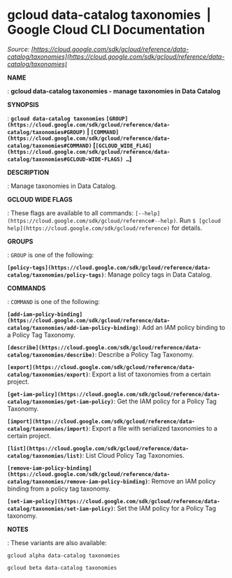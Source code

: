 # gcloud data-catalog taxonomies  |  Google Cloud CLI Documentation

*Source: [https://cloud.google.com/sdk/gcloud/reference/data-catalog/taxonomies](https://cloud.google.com/sdk/gcloud/reference/data-catalog/taxonomies)*

**NAME**

: **gcloud data-catalog taxonomies - manage taxonomies in Data Catalog**

**SYNOPSIS**

: **`gcloud data-catalog taxonomies` `[GROUP](https://cloud.google.com/sdk/gcloud/reference/data-catalog/taxonomies#GROUP)` | `[COMMAND](https://cloud.google.com/sdk/gcloud/reference/data-catalog/taxonomies#COMMAND)` [`[GCLOUD_WIDE_FLAG](https://cloud.google.com/sdk/gcloud/reference/data-catalog/taxonomies#GCLOUD-WIDE-FLAGS) …`]**

**DESCRIPTION**

: Manage taxonomies in Data Catalog.

**GCLOUD WIDE FLAGS**

: These flags are available to all commands: `[--help](https://cloud.google.com/sdk/gcloud/reference#--help)`.
Run `$ [gcloud help](https://cloud.google.com/sdk/gcloud/reference)` for details.

**GROUPS**

: ``GROUP`` is one of the following:

**`[policy-tags](https://cloud.google.com/sdk/gcloud/reference/data-catalog/taxonomies/policy-tags)`**:
Manage policy tags in Data Catalog.

**COMMANDS**

: ``COMMAND`` is one of the following:

**`[add-iam-policy-binding](https://cloud.google.com/sdk/gcloud/reference/data-catalog/taxonomies/add-iam-policy-binding)`**:
Add an IAM policy binding to a Policy Tag Taxonomy.

**`[describe](https://cloud.google.com/sdk/gcloud/reference/data-catalog/taxonomies/describe)`**:
Describe a Policy Tag Taxonomy.

**`[export](https://cloud.google.com/sdk/gcloud/reference/data-catalog/taxonomies/export)`**:
Export a list of taxonomies from a certain project.

**`[get-iam-policy](https://cloud.google.com/sdk/gcloud/reference/data-catalog/taxonomies/get-iam-policy)`**:
Get the IAM policy for a Policy Tag Taxonomy.

**`[import](https://cloud.google.com/sdk/gcloud/reference/data-catalog/taxonomies/import)`**:
Export a file with serialized taxonomies to a certain project.

**`[list](https://cloud.google.com/sdk/gcloud/reference/data-catalog/taxonomies/list)`**:
List Cloud Policy Tag Taxonomies.

**`[remove-iam-policy-binding](https://cloud.google.com/sdk/gcloud/reference/data-catalog/taxonomies/remove-iam-policy-binding)`**:
Remove an IAM policy binding from a policy tag taxonomy.

**`[set-iam-policy](https://cloud.google.com/sdk/gcloud/reference/data-catalog/taxonomies/set-iam-policy)`**:
Set the IAM policy for a Policy Tag taxonomy.

**NOTES**

: These variants are also available:

```
gcloud alpha data-catalog taxonomies
```

```
gcloud beta data-catalog taxonomies
```